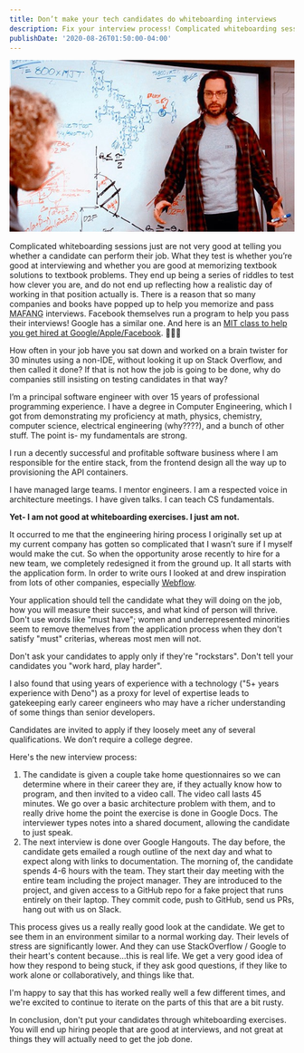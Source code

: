 ```yaml
---
title: Don’t make your tech candidates do whiteboarding interviews
description: Fix your interview process! Complicated whiteboarding sessions only test whether you’re good at interviewing and whether you are good at memorizing textbook solutions to textbook problems. They don't tell you if someone will be good at their job.
publishDate: '2020-08-26T01:50:00-04:00'
---
```


![Whiteboarding scene from Silicon Valley](./silicon-valley-whiteboard.jpeg)

Complicated whiteboarding sessions just are not very good at telling you whether a candidate can perform their job. What they test is whether you’re good at interviewing and whether you are good at memorizing textbook solutions to textbook problems. They end up being a series of riddles to test how clever you are, and do not end up reflecting how a realistic day of working in that position actually is. There is a reason that so many companies and books have popped up to help you memorize and pass <abbr title="Showing some love to Microsoft">MAFANG</abbr> interviews. Facebook themselves run a program to help you pass their interviews! Google has a similar one. And here is an [MIT class to help you get hired at Google/Apple/Facebook](https://courses.csail.mit.edu/iap/interview/index.php). 🤦🏾‍♂️

How often in your job have you sat down and worked on a brain twister for 30 minutes using a non-IDE, without looking it up on Stack Overflow, and then called it done? If that is not how the job is going to be done, why do companies still insisting on testing candidates in that way?

I’m a principal software engineer with over 15 years of professional programming experience. I have a degree in Computer Engineering, which I got from demonstrating my proficiency at math, physics, chemistry, computer science, electrical engineering (why????), and a bunch of other stuff. The point is- my fundamentals are strong.

I run a decently successful and profitable software business where I am responsible for the entire stack, from the frontend design all the way up to provisioning the API containers.

I have managed large teams. I mentor engineers. I am a respected voice in architecture meetings. I have given talks. I can teach CS fundamentals.

**Yet- I am not good at whiteboarding exercises. I just am not.**

It occurred to me that the engineering hiring process I originally set up at my current company has gotten so complicated that I wasn’t sure if I myself would make the cut. So when the opportunity arose recently to hire for a new team, we completely redesigned it from the ground up. It all starts with the application form. In order to write ours I looked at and drew inspiration from lots of other companies, especially [Webflow](https://webflow.com/).

Your application should tell the candidate what they will doing on the job, how you will measure their success, and what kind of person will thrive. Don't use words like "must have"; women and underrepresented minorities seem to remove themelves from the application process when they don't satisfy "must" criterias, whereas most men will not.

Don't ask your candidates to apply only if they're "rockstars". Don't tell your candidates you "work hard, play harder".

I also found that using years of experience with a technology ("5+ years experience with Deno") as a proxy for level of expertise leads to gatekeeping early career engineers who may have a richer understanding of some things than senior developers.

Candidates are invited to apply if they loosely meet any of several qualifications. We don’t require a college degree.

Here's the new interview process:

1. The candidate is given a couple take home questionnaires so we can determine where in their career they are, if they actually know how to program, and then invited to a video call. The video call lasts 45 minutes. We go over a basic architecture problem with them, and to really drive home the point the exercise is done in Google Docs. The interviewer types notes into a shared document, allowing the candidate to just speak.
2. The next interview is done over Google Hangouts. The day before, the candidate gets emailed a rough outline of the next day and what to expect along with links to documentation. The morning of, the candidate spends 4-6 hours with the team. They start their day meeting with the entire team including the project manager. They are introduced to the project, and given access to a GitHub repo for a fake project that runs entirely on their laptop. They commit code, push to GitHub, send us PRs, hang out with us on Slack.

This process gives us a really really good look at the candidate. We get to see them in an environment similar to a normal working day. Their levels of stress are significantly lower. And they can use StackOverflow / Google to their heart's content because...this is real life. We get a very good idea of how they respond to being stuck, if they ask good questions, if they like to work alone or collaboratively, and things like that.

I'm happy to say that this has worked really well a few different times, and we're excited to continue to iterate on the parts of this that are a bit rusty.

In conclusion, don't put your candidates through whiteboarding exercises. You will end up hiring people that are good at interviews, and not great at things they will actually need to get the job done.
